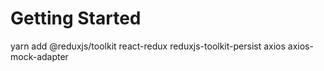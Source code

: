 # Getting Started

yarn add @reduxjs/toolkit react-redux reduxjs-toolkit-persist axios axios-mock-adapter

